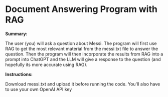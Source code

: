 # Document Answering Program with RAG
<b>Summary:</b>
<p>The user (you) will ask a question about Messi. The program will first use RAG to get the most relevant material from the messi.txt file to answer the question. Then the program will then incorporate the results from RAG into a prompt into ChatGPT and the LLM will give a response to the question (and hopefully its more accurate using RAG).</p>
<b>Instructions:</b><p>
<p>Download messi.txt and upload it before running the code. You'll also have to use your own OpenAI API key</p>
